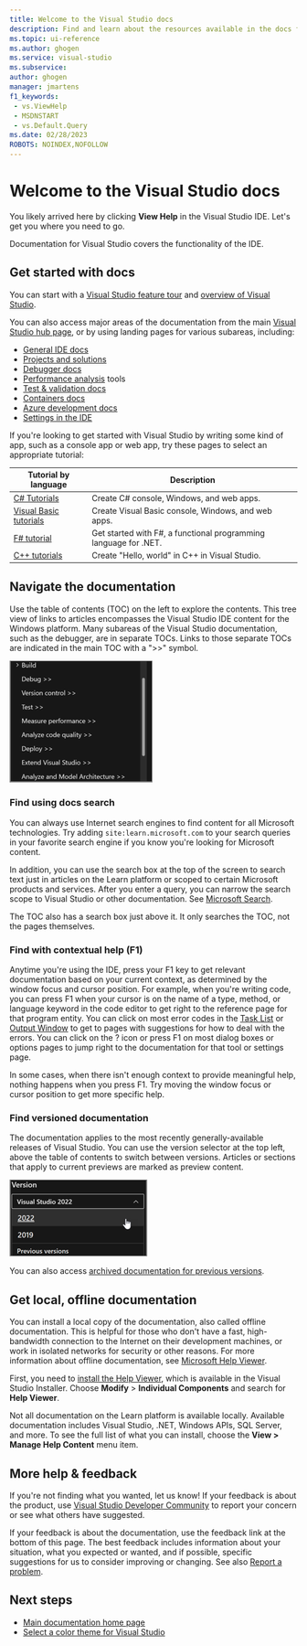 ```yaml
---
title: Welcome to the Visual Studio docs
description: Find and learn about the resources available in the docs for the Visual Studio IDE on the Windows platform.
ms.topic: ui-reference
ms.author: ghogen
ms.service: visual-studio
ms.subservice: 
author: ghogen
manager: jmartens
f1_keywords:
 - vs.ViewHelp
 - MSDNSTART
 - vs.Default.Query
ms.date: 02/28/2023
ROBOTS: NOINDEX,NOFOLLOW
---
```

# Welcome to the Visual Studio docs

You likely arrived here by clicking **View Help** in the Visual Studio IDE. Let's get you where you need to go.

Documentation for Visual Studio covers the functionality of the IDE. 

## Get started with docs

You can start with a [Visual Studio feature tour](~/ide/quickstart-ide-orientation.md) and [overview of Visual Studio](~/get-started/visual-studio-ide.md). 

You can also access major areas of the documentation from the main [Visual Studio hub page](~/windows/index.yml), or by using landing pages for various subareas, including:
+ [General IDE docs](~/ide/index.yml) 
+ [Projects and solutions](~/ide/solutions-and-projects-in-visual-studio.md)
+ [Debugger docs](~/debugger/index.yml) 
+ [Performance analysis](~/profiling/beginners-guide-to-performance-profiling.md) tools
+ [Test & validation docs](~/test/index.yml) 
+ [Containers docs](~/containers/index.yml) 
+ [Azure development docs](~/azure/index.yml) 
+ [Settings in the IDE](~/ide/personalizing-the-visual-studio-ide.md)

If you're looking to get started with Visual Studio by writing some kind of app, such as a console app or web app, try these pages to select an appropriate tutorial:

| Tutorial by language | Description |
| - | - |
| [C# Tutorials](~/get-started/csharp/index.yml) | Create C# console, Windows, and web apps. |
| [Visual Basic tutorials](~/get-started/visual-basic/index.yml) | Create Visual Basic console, Windows, and web apps. |
| [F# tutorial](~/get-started/tutorial-fsharp-web-app.md) | Get started with F#, a functional programming language for .NET. |
| [C++ tutorials](/cpp/build/vscpp-step-1-create) | Create "Hello, world" in C++ in Visual Studio. |

## Navigate the documentation

Use the table of contents (TOC) on the left to explore the contents. This tree view of links to articles encompasses the Visual Studio IDE content for the Windows platform. Many subareas of the Visual Studio documentation, such as the debugger, are in separate TOCs. Links to those separate TOCs are indicated in the main TOC with a ">>" symbol.

![Screenshot showing TOC](../media/toc.png)

### Find using docs search 

You can always use Internet search engines to find content for all Microsoft technologies. Try adding `site:learn.microsoft.com` to your search queries in your favorite search engine if you know you're looking for Microsoft content.

In addition, you can use the search box at the top of the screen to search text just in articles on the Learn platform or scoped to certain Microsoft products and services. After you enter a query, you can narrow the search scope to Visual Studio or other documentation. See [Microsoft Search](/search/).

The TOC also has a search box just above it. It only searches the TOC, not the pages themselves.

### Find with contextual help (F1)

Anytime you're using the IDE, press your F1 key to get relevant documentation based on your current context, as determined by the window focus and cursor position. For example, when you're writing code, you can press F1 when your cursor is on the name of a type, method, or language keyword in the code editor to get right to the reference page for that program entity. You can click on most error codes in the [Task List](~/ide/using-the-task-list.md) or [Output Window](~/ide/reference/output-window.md) to get to pages with suggestions for how to deal with the errors. You can click on the ? icon or press F1 on most dialog boxes or options pages to jump right to the documentation for that tool or settings page.

In some cases, when there isn't enough context to provide meaningful help, nothing happens when you press F1. Try moving the window focus or cursor position to get more specific help. 

### Find versioned documentation

The documentation applies to the most recently generally-available releases of Visual Studio. You can use the version selector at the top left, above the table of contents to switch between versions.  Articles or sections that apply to current previews are marked as preview content.

![Screenshot of version selector](../media/version-selector.png)

You can also access [archived documentation for previous versions](/previous-versions/visualstudio).

## Get local, offline documentation

You can install a local copy of the documentation, also called offline documentation. This is helpful for those who don't have a fast, high-bandwidth connection to the Internet on their development machines, or work in isolated networks for security or other reasons.   For more information about offline documentation, see [Microsoft Help Viewer](~/help-viewer/overview.md).

First, you need to [install the Help Viewer](~/help-viewer/install-manage-local-content.md), which is available in the Visual Studio Installer. Choose **Modify** > **Individual Components** and search for **Help Viewer**.

Not all documentation on the Learn platform is available locally. Available documentation includes Visual Studio, .NET, Windows APIs, SQL Server, and more. To see the full list of what you can install, choose the **View > Manage Help Content** menu item.

## More help & feedback

If you're not finding what you wanted, let us know! If your feedback is about the product, use [Visual Studio Developer Community](https://developercommunity.visualstudio.com/VisualStudio) to report your concern or see what others have suggested. 

If your feedback is about the documentation, use the feedback link at the bottom of this page. The best feedback includes information about your situation, what you expected or wanted, and if possible, specific suggestions for us to consider improving or changing. See also [Report a problem](~/ide/how-to-report-a-problem-with-visual-studio.md).

## Next steps

+ [Main documentation home page](~/windows/index.yml)
+ [Select a color theme for Visual Studio](~/ide/quickstart-personalize-the-ide.md)
